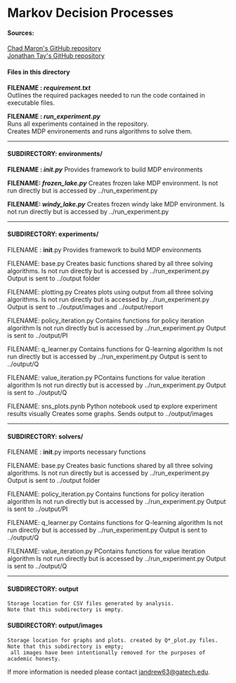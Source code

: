 # Markov Decision Processes



#### Sources:
   [Chad Maron's GitHub repository](https://github.com/cmaron/CS-7641-assignments/tree/master/assignment4)  
   [Jonathan Tay's GitHub repository](https://github.com/JonathanTay/CS-7641-assignment-1)  


#### Files in this directory

**FILENAME : _requirement.txt_**  
     Outlines the required packages needed to run the code contained in executable files.

**FILENAME : _run_experiment.py_**  
     Runs all experiments contained in the repository.  
     Creates MDP environements and runs algorithms to solve them.
    
------------------------------------------

#### SUBDIRECTORY: environments/

**FILENAME : ___init__.py_**
    Provides framework to build MDP environments

**FILENAME: _frozen_lake.py_**
    Creates frozen lake MDP environment. Is not run directly but is accessed by ../run_experiment.py 

**FILENAME: _windy_lake.py_**
    Creates frozen windy lake MDP environment. Is not run directly but is accessed by ../run_experiment.py 

------------------------------------------

#### SUBDIRECTORY: experiments/

FILENAME : __init__.py
    Provides framework to build MDP environments

FILENAME: base.py
    Creates basic functions shared by all three solving algorithms.
    Is not run directly but is accessed by ../run_experiment.py
    Output is sent to ../output folder 

FILENAME: plotting.py
    Creates plots using output from all three solving algorithms.
    Is not run directly but is accessed by ../run_experiment.py
    Output is sent to ../output/images and ../output/report 

FILENAME: policy_iteration.py
    Contains functions for policy iteration algorithm
    Is not run directly but is accessed by ../run_experiment.py
    Output is sent to ../output/PI   

FILENAME: q_learner.py
    Contains functions for Q-learning algorithm
    Is not run directly but is accessed by ../run_experiment.py
    Output is sent to ../output/Q  

FILENAME: value_iteration.py
    PContains functions for value iteration algorithm
    Is not run directly but is accessed by ../run_experiment.py
    Output is sent to ../output/Q 

FILENAME: sns_plots.pynb
    Python notebook used tp explore experiment results visually 
    Creates some graphs. Sends output to ../output/images


------------------------------------------

#### SUBDIRECTORY: solvers/

FILENAME : __init__.py
    imports necessary functions

FILENAME: base.py
    Creates basic functions shared by all three solving algorithms.
    Is not run directly but is accessed by ../run_experiment.py
    Output is sent to ../output folder 

FILENAME: policy_iteration.py
    Contains functions for policy iteration algorithm
    Is not run directly but is accessed by ../run_experiment.py
    Output is sent to ../output/PI   

FILENAME: q_learner.py
    Contains functions for Q-learning algorithm
    Is not run directly but is accessed by ../run_experiment.py
    Output is sent to ../output/Q  

FILENAME: value_iteration.py
    PContains functions for value iteration algorithm
    Is not run directly but is accessed by ../run_experiment.py
    Output is sent to ../output/Q 

----------------------------------------------

#### SUBDIRECTORY: output 
    Storage location for CSV files generated by analysis.
    Note that this subdirectory is empty.


#### SUBDIRECTORY: output/images
    Storage location for graphs and plots. created by Q*_plot.py files. 
    Note that this subdirectory is empty;
     all images have been intentionally removed for the purposes of academic honesty.

If more information is needed please contact jandrew63@gatech.edu.


